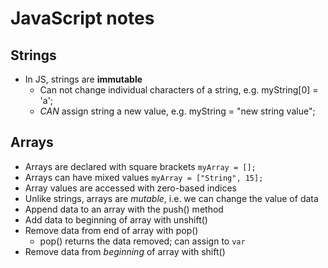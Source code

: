 # JavaScript notes

## Strings
* In JS, strings are **immutable**
  * Can not change individual characters of a string, e.g. myString[0] = 'a';
  * *CAN* assign string a new value, e.g. myString = "new string value";

## Arrays
* Arrays are declared with square brackets `myArray = [];`
* Arrays can have mixed values `myArray = ["String", 15];`
* Array values are accessed with zero-based indices
* Unlike strings, arrays are *mutable*, i.e. we can change the value of data
* Append data to an array with the push() method
* Add data to beginning of array with unshift()
* Remove data from end of array with pop()
  * pop() returns the data removed; can assign to `var`
* Remove data from *beginning* of array with shift()
